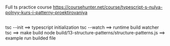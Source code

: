 #
Full ts practice course
https://coursehunter.net/course/typescript-s-nulya-polnyy-kurs-i-patterny-proektirovaniya
##
tsc --init   ==> typescript initialization
tsc --watch  ==> runtime build watcher
tsc          ==> make build
node build/13-structure-patterns/structure-patterns.js   ==> example run builded file  